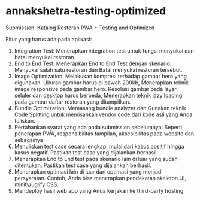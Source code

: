 # annakshetra-testing-optimized
Submission: Katalog Restoran PWA + Testing and Optimized

Fitur yang harus ada pada aplikasi:
1. Integration Test: Menerapkan integration test untuk fungsi menyukai dan batal menyukai restoran.
2. End to End Test: Menerapkan End to End Test dengan skenario: Menyukai salah satu restoran dan Batal menyukai restoran tersebut.
3. Image Optimization: Melakukan kompresi terhadap gambar hero yang digunakan. Ukuran gambar harus di bawah 200kb, Menerapkan teknik image responsive pada gambar hero. Resolusi gambar pada layar seluler dan desktop harus berbeda, Menerapkan teknik lazy loading pada gambar daftar restoran yang ditampilkan.
4. Bundle Optimization: Memasang bundle analyzer dan Gunakan teknik Code Splitting untuk memisahkan vendor code dari kode asli yang Anda tuliskan.
5. Pertahankan syarat yang ada pada submission sebelumnya: Seperti penerapan PWA, responsibilitas tampilan,  aksesibilitas pada website dan sebagainya
6. Menuliskan test case secara lengkap, mulai dari kasus positif hingga kasus negatif. Pastikan test case yang dijalankan berhasil.
7. Menerapkan End to End test pada skenario lain di luar yang sudah ditentukan. Pastikan test case yang dijalankan berhasil.
8. Menerapkan optimasi lain di luar dari optimasi yang menjadi persyaratan. Contoh, Anda bisa menerapkan pendekatan skeleton UI, minify/uglify CSS.
9. Mendeploy hasil web app yang Anda kerjakan ke third-party hosting.
